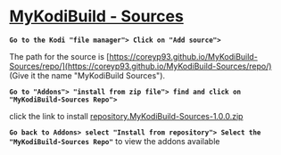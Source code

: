 # [<B>MyKodiBuild - Sources</B>](https://coreyp93.github.io/MyKodiBuild-Sources/)

**`Go to the Kodi "file manager"> Click on "Add source">`** 

The path for the source is [https://coreyp93.github.io/MyKodiBuild-Sources/repo/](https://coreyp93.github.io/MyKodiBuild-Sources/repo/) (Give it the name "MyKodiBuild Sources").

**`Go to "Addons"> "install from zip file"> find and click on "MyKodiBuild-Sources Repo">`**

click the link to install [repository.MyKodiBuild-Sources-1.0.0.zip](https://coreyp93.github.io/MyKodiBuild-Sources/repo/repository.MyKodiBuild-Sources-1.0.0.zip)

**`Go back to Addons> select "Install from repository"> Select the "MyKodiBuild-Sources Repo"`** to view the addons available
